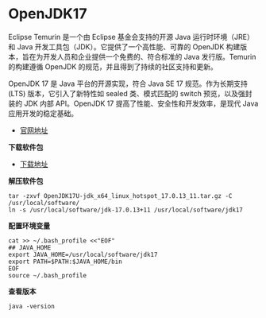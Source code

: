 # OpenJDK17

Eclipse Temurin 是一个由 Eclipse 基金会支持的开源 Java 运行时环境（JRE）和 Java 开发工具包（JDK）。它提供了一个高性能、可靠的 OpenJDK 构建版本，旨在为开发人员和企业提供一个免费的、符合标准的 Java 发行版。Temurin 的构建遵循 OpenJDK 的规范，并且得到了持续的社区支持和更新。

OpenJDK 17 是 Java 平台的开源实现，符合 Java SE 17 规范。作为长期支持 (LTS) 版本，它引入了新特性如 sealed 类、模式匹配的 switch 预览，以及强封装的 JDK 内部 API。OpenJDK 17 提高了性能、安全性和开发效率，是现代 Java 应用开发的稳定基础。

- [官网地址](https://adoptium.net/zh-CN/)



**下载软件包**

- [下载地址](https://adoptium.net/zh-CN/temurin/releases/?os=linux&arch=x64&package=jdk&version=17)

**解压软件包**

```
tar -zxvf OpenJDK17U-jdk_x64_linux_hotspot_17.0.13_11.tar.gz -C /usr/local/software/
ln -s /usr/local/software/jdk-17.0.13+11 /usr/local/software/jdk17
```

**配置环境变量**

```
cat >> ~/.bash_profile <<"EOF"
## JAVA_HOME
export JAVA_HOME=/usr/local/software/jdk17
export PATH=$PATH:$JAVA_HOME/bin
EOF
source ~/.bash_profile
```

**查看版本**

```
java -version
```
